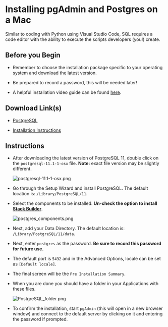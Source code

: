 # Installing pgAdmin and Postgres on a Mac

Similar to coding with Python using Visual Studio Code, SQL requires a code editor with the ability to execute the scripts developers (you!) create.

## Before you Begin

* Remember to choose the installation package specific to your operating system and download the latest version.

* Be prepared to record a password, this will be needed later!

* A helpful installation video guide can be found [here](https://youtu.be/2uF5pzJDATU).

## Download Link(s)

* [PostgreSQL](https://www.enterprisedb.com/downloads/postgres-postgresql-downloads)

* [Installation Instructions](https://www.enterprisedb.com/docs/en/11.0/PG_Inst_Guide_v11/toc.html)

## Instructions

* After downloading the latest version of PostgreSQL 11, double click on the `postgresql-11.1-1-osx` file. **Note:** exact file version may be slightly different.

  ![postgresql-11.1-1-osx.png](../Images/postgresql-11.1-1-osx.png)

* Go through the Setup Wizard and install PostgreSQL. The default location is: `/Library/PostgreSQL/11`.

* Select the components to be installed. **Un-check the option to install [Stack Builder](https://www.enterprisedb.com/edb-docs/d/postgresql/installation-getting-started/installation-guide-installers/11/PostgreSQL_Installation_Guide.1.09.html#)**.

  ![postgres_components.png](../Images/stack_builder_mac.png)

* Next, add your Data Directory. The default location is: `/Library/PostgreSQL/11/data`.

* Next, enter `postgres` as the password. **Be sure to record this password for future use.**

* The default port is `5432` and in the Advanced Options, locale can be set as `[Default locale]`.

* The final screen will be the `Pre Installation Summary`.

* When you are done you should have a folder in your Applications with these files.

  ![PostgreSQL_folder.png](../Images/PostgreSQL_folder.png)

* To confirm the installation, start `pgAdmin` (this will open in a new browser window) and connect to the default server by clicking on it and entering the password if prompted.
